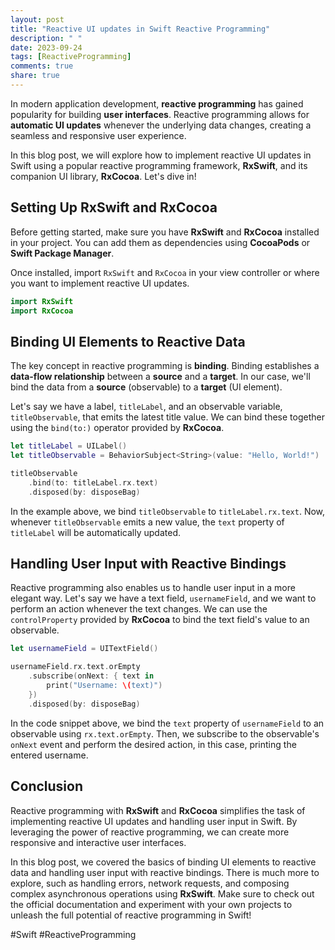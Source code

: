 ```yaml
---
layout: post
title: "Reactive UI updates in Swift Reactive Programming"
description: " "
date: 2023-09-24
tags: [ReactiveProgramming]
comments: true
share: true
---
```


In modern application development, **reactive programming** has gained popularity for building **user interfaces**. Reactive programming allows for **automatic UI updates** whenever the underlying data changes, creating a seamless and responsive user experience. 

In this blog post, we will explore how to implement reactive UI updates in Swift using a popular reactive programming framework, **RxSwift**, and its companion UI library, **RxCocoa**. Let's dive in!

## Setting Up RxSwift and RxCocoa

Before getting started, make sure you have **RxSwift** and **RxCocoa** installed in your project. You can add them as dependencies using **CocoaPods** or **Swift Package Manager**.

Once installed, import `RxSwift` and `RxCocoa` in your view controller or where you want to implement reactive UI updates.

```swift
import RxSwift
import RxCocoa
```

## Binding UI Elements to Reactive Data

The key concept in reactive programming is **binding**. Binding establishes a **data-flow relationship** between a **source** and a **target**. In our case, we'll bind the data from a **source** (observable) to a **target** (UI element).

Let's say we have a label, `titleLabel`, and an observable variable, `titleObservable`, that emits the latest title value. We can bind these together using the `bind(to:)` operator provided by **RxCocoa**.

```swift
let titleLabel = UILabel()
let titleObservable = BehaviorSubject<String>(value: "Hello, World!")

titleObservable
    .bind(to: titleLabel.rx.text)
    .disposed(by: disposeBag)
```

In the example above, we bind `titleObservable` to `titleLabel.rx.text`. Now, whenever `titleObservable` emits a new value, the `text` property of `titleLabel` will be automatically updated.

## Handling User Input with Reactive Bindings

Reactive programming also enables us to handle user input in a more elegant way. Let's say we have a text field, `usernameField`, and we want to perform an action whenever the text changes. We can use the `controlProperty` provided by **RxCocoa** to bind the text field's value to an observable.

```swift
let usernameField = UITextField()

usernameField.rx.text.orEmpty
    .subscribe(onNext: { text in
        print("Username: \(text)")
    })
    .disposed(by: disposeBag)
```

In the code snippet above, we bind the `text` property of `usernameField` to an observable using `rx.text.orEmpty`. Then, we subscribe to the observable's `onNext` event and perform the desired action, in this case, printing the entered username.

## Conclusion

Reactive programming with **RxSwift** and **RxCocoa** simplifies the task of implementing reactive UI updates and handling user input in Swift. By leveraging the power of reactive programming, we can create more responsive and interactive user interfaces. 

In this blog post, we covered the basics of binding UI elements to reactive data and handling user input with reactive bindings. There is much more to explore, such as handling errors, network requests, and composing complex asynchronous operations using **RxSwift**. Make sure to check out the official documentation and experiment with your own projects to unleash the full potential of reactive programming in Swift!

#Swift #ReactiveProgramming